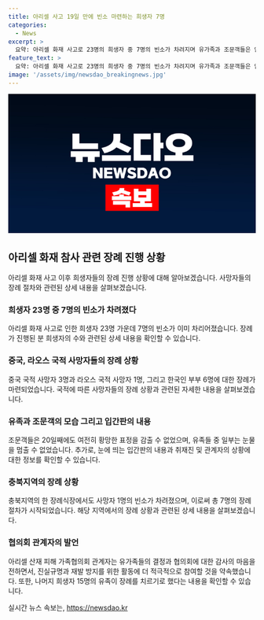 ```yaml
---
title: 아리셀 사고 19일 만에 빈소 마련하는 희생자 7명
categories:
  - News
excerpt: >
  요약: 아리셀 화재 사고로 23명의 희생자 중 7명의 빈소가 차려지며 유가족과 조문객들은 안타까운 표정을 지었다. 사고로 사망한 8명의 장례가 진행되면서 가족들은 책임자 처벌과 진실규명을 요구했고, 아리셀 산재 피해 가족협의회는 활동에 적극적으로 참여하겠다고 밝혔다. 나머지 희생자들의 장례는 참사 해결 후에 치르기로 결정됐다. 이에 김동연 경기도지사도 장례식장을 방문할 예정이다.
feature_text: >
  요약: 아리셀 화재 사고로 23명의 희생자 중 7명의 빈소가 차려지며 유가족과 조문객들은 안타까운 표정을 지었다. 사고로 사망한 8명의 장례가 진행되면서 가족들은 책임자 처벌과 진실규명을 요구했고, 아리셀 산재 피해 가족협의회는 활동에 적극적으로 참여하겠다고 밝혔다. 나머지 희생자들의 장례는 참사 해결 후에 치르기로 결정됐다. 이에 김동연 경기도지사도 장례식장을 방문할 예정이다.
image: '/assets/img/newsdao_breakingnews.jpg'
---
```


<p><img src="/assets/img/newsdao_breakingnews.jpg" alt="ontimetimes 속보" /></p>

<h2 data-ke-size="size26">아리셀 화재 참사 관련 장례 진행 상황</h2>

<p data-ke-size="size16">아리셀 화재 사고 이후 희생자들의 장례 진행 상황에 대해 알아보겠습니다. 사망자들의 장례 절차와 관련된 상세 내용을 살펴보겠습니다.</p>

<h3>희생자 23명 중 7명의 빈소가 차려졌다</h3>

<p data-ke-size="size16">아리셀 화재 사고로 인한 희생자 23명 가운데 7명의 빈소가 이미 차리어졌습니다. 장례가 진행된 분 희생자의 수와 관련된 상세 내용을 확인할 수 있습니다.</p>

<h3>중국, 라오스 국적 사망자들의 장례 상황</h3>

<p data-ke-size="size16">중국 국적 사망자 3명과 라오스 국적 사망자 1명, 그리고 한국인 부부 6명에 대한 장례가 마련되었습니다. 국적에 따른 사망자들의 장례 상황과 관련된 자세한 내용을 살펴보겠습니다.</p>

<h3>유족과 조문객의 모습 그리고 입간판의 내용</h3>

<p data-ke-size="size16">조문객들은 20일째에도 여전히 황망한 표정을 감출 수 없었으며, 유족들 중 일부는 눈물을 멈출 수 없었습니다. 추가로, 눈에 띄는 입간판의 내용과 취재진 및 관계자의 상황에 대한 정보를 확인할 수 있습니다.</p>

<h3>충북지역의 장례 상황</h3>

<p data-ke-size="size16">충북지역의 한 장례식장에서도 사망자 1명의 빈소가 차려졌으며, 이로써 총 7명의 장례 절차가 시작되었습니다. 해당 지역에서의 장례 상황과 관련된 상세 내용을 살펴보겠습니다.</p>

<h3>협의회 관계자의 발언</h3>

<p data-ke-size="size16">아리셀 산재 피해 가족협의회 관계자는 유가족들의 결정과 협의회에 대한 감사의 마음을 전하면서, 진실규명과 재발 방지를 위한 활동에 더 적극적으로 참여할 것을 약속했습니다. 또한, 나머지 희생자 15명의 유족이 장례를 치르기로 했다는 내용을 확인할 수 있습니다.</p>
실시간 뉴스 속보는, <a href="https://newsdao.kr" rel="dofollow">https://newsdao.kr</a>


